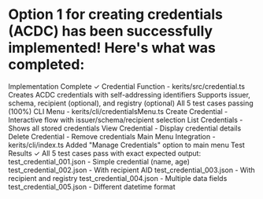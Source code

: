 # Option 1 for creating credentials (ACDC) has been successfully implemented! Here's what was completed:

Implementation Complete ✓
Credential Function - kerits/src/credential.ts
Creates ACDC credentials with self-addressing identifiers
Supports issuer, schema, recipient (optional), and registry (optional)
All 5 test cases passing (100%)
CLI Menu - kerits/cli/credentialsMenu.ts
Create Credential - Interactive flow with issuer/schema/recipient selection
List Credentials - Shows all stored credentials
View Credential - Display credential details
Delete Credential - Remove credentials
Main Menu Integration - kerits/cli/index.ts
Added "Manage Credentials" option to main menu
Test Results ✓
All 5 test cases pass with exact expected output:
test_credential_001.json - Simple credential (name, age)
test_credential_002.json - With recipient AID
test_credential_003.json - With recipient and registry
test_credential_004.json - Multiple data fields
test_credential_005.json - Different datetime format
